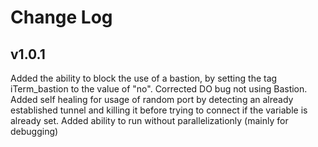 # Change Log

## v1.0.1
Added the ability to block the use of a bastion, by setting the tag iTerm_bastion to the value of "no".
Corrected DO bug not using Bastion.
Added self healing for usage of random port by detecting an already established tunnel and killing it before trying to connect if the variable is already set.
Added ability to run without parallelizationly (mainly for debugging)